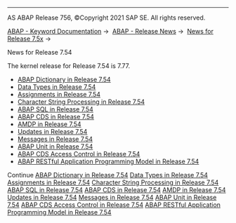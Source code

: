   

* * *

AS ABAP Release 756, ©Copyright 2021 SAP SE. All rights reserved.

[ABAP - Keyword Documentation](https://help.sap.com/doc/abapdocu_756_index_htm/7.56/en-US/abenabap.htm) →  [ABAP - Release News](https://help.sap.com/doc/abapdocu_756_index_htm/7.56/en-US/abennews.htm) →  [News for Release 7.5x](https://help.sap.com/doc/abapdocu_756_index_htm/7.56/en-US/abennews-75.htm) → 

News for Release 7.54

The kernel release for Release 7.54 is 7.77.

-   [ABAP Dictionary in Release 7.54](https://help.sap.com/doc/abapdocu_756_index_htm/7.56/en-US/abennews-754-ddic.htm)
-   [Data Types in Release 7.54](https://help.sap.com/doc/abapdocu_756_index_htm/7.56/en-US/abennews-754-types.htm)
-   [Assignments in Release 7.54](https://help.sap.com/doc/abapdocu_756_index_htm/7.56/en-US/abennews-754-assignments.htm)
-   [Character String Processing in Release 7.54](https://help.sap.com/doc/abapdocu_756_index_htm/7.56/en-US/abennews-754-character_processing.htm)
-   [ABAP SQL in Release 7.54](https://help.sap.com/doc/abapdocu_756_index_htm/7.56/en-US/abennews-754-abap_sql.htm)
-   [ABAP CDS in Release 7.54](https://help.sap.com/doc/abapdocu_756_index_htm/7.56/en-US/abennews-754-abap_cds.htm)
-   [AMDP in Release 7.54](https://help.sap.com/doc/abapdocu_756_index_htm/7.56/en-US/abennews-754-amdp.htm)
-   [Updates in Release 7.54](https://help.sap.com/doc/abapdocu_756_index_htm/7.56/en-US/abennews-754-update.htm)
-   [Messages in Release 7.54](https://help.sap.com/doc/abapdocu_756_index_htm/7.56/en-US/abennews-754-messages.htm)
-   [ABAP Unit in Release 7.54](https://help.sap.com/doc/abapdocu_756_index_htm/7.56/en-US/abennews-754-abap_unit.htm)
-   [ABAP CDS Access Control in Release 7.54](https://help.sap.com/doc/abapdocu_756_index_htm/7.56/en-US/abennews-754-cds_access_control.htm)
-   [ABAP RESTful Application Programming Model in Release 7.54](https://help.sap.com/doc/abapdocu_756_index_htm/7.56/en-US/abennews-754-restful.htm)

Continue
[ABAP Dictionary in Release 7.54](https://help.sap.com/doc/abapdocu_756_index_htm/7.56/en-US/abennews-754-ddic.htm)
[Data Types in Release 7.54](https://help.sap.com/doc/abapdocu_756_index_htm/7.56/en-US/abennews-754-types.htm)
[Assignments in Release 7.54](https://help.sap.com/doc/abapdocu_756_index_htm/7.56/en-US/abennews-754-assignments.htm)
[Character String Processing in Release 7.54](https://help.sap.com/doc/abapdocu_756_index_htm/7.56/en-US/abennews-754-character_processing.htm)
[ABAP SQL in Release 7.54](https://help.sap.com/doc/abapdocu_756_index_htm/7.56/en-US/abennews-754-abap_sql.htm)
[ABAP CDS in Release 7.54](https://help.sap.com/doc/abapdocu_756_index_htm/7.56/en-US/abennews-754-abap_cds.htm)
[AMDP in Release 7.54](https://help.sap.com/doc/abapdocu_756_index_htm/7.56/en-US/abennews-754-amdp.htm)
[Updates in Release 7.54](https://help.sap.com/doc/abapdocu_756_index_htm/7.56/en-US/abennews-754-update.htm)
[Messages in Release 7.54](https://help.sap.com/doc/abapdocu_756_index_htm/7.56/en-US/abennews-754-messages.htm)
[ABAP Unit in Release 7.54](https://help.sap.com/doc/abapdocu_756_index_htm/7.56/en-US/abennews-754-abap_unit.htm)
[ABAP CDS Access Control in Release 7.54](https://help.sap.com/doc/abapdocu_756_index_htm/7.56/en-US/abennews-754-cds_access_control.htm)
[ABAP RESTful Application Programming Model in Release 7.54](https://help.sap.com/doc/abapdocu_756_index_htm/7.56/en-US/abennews-754-restful.htm)